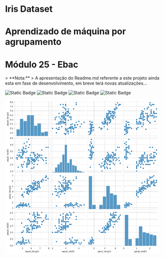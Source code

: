 <h1>Iris Dataset</h1>
<h1>Aprendizado de máquina por agrupamento</h1>
<h1> Módulo 25 - Ebac</h1>
> **Nota:**
> A apresentação do Readme.md referente a este projeto ainda esta em fase de desenvolvimento, em breve terá novas atualizações...

![Static Badge](https://img.shields.io/badge/Library-Seaborn-blue) ![Static Badge](https://img.shields.io/badge/scikit--learn-F7931E?style=flat-square&logo=scikit-learn&logoColor=white) ![Static Badge](https://img.shields.io/badge/-pandas-05122A?style=flat&logo=pandas) ![Static Badge](https://img.shields.io/badge/Numpy-777BB4?style=for-the-badge&logo=numpy&logoColor=white)

![teste](https://github.com/Sandro-Alexandre-Olmedo/iris---aprendizado-de-maquina-por-agrupamento---modulo-25---Ebac/blob/main/pairplot%20iris.png)
